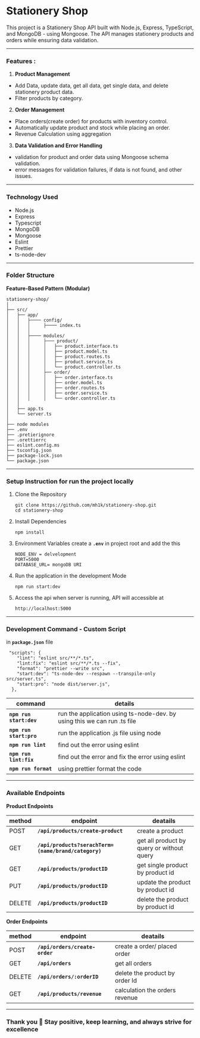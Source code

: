 # Stationery Shop

This project is a Stationery Shop API built with Node.js, Express, TypeScript, and MongoDB - using Mongoose. The API manages stationery products and orders while ensuring data validation.

---

### **Features :**

1. **Product Management**
 - Add Data, update data, get all data, get single data, and delete stationery product data.
 - Filter products by category.
  
2. **Order Management**
 - Place orders(create order) for products with inventory control.
 - Automatically update product and stock while placing an order.
 - Revenue Calculation using aggregation
  
3. **Data Validation and Error Handling**
 - validation for product and order data using Mongoose schema validation.
 - error messages for validation failures, if data is not found, and other issues.

---

### **Technology Used**
 - Node.js
 - Express
 - Typescript
 - MongoDB
 - Mongoose
 - Eslint
 - Prettier
 - ts-node-dev

---

### **Folder Structure**
**Feature-Based Pattern (Modular)**
```
stationery-shop/
│
├── src/
│   ├── app/
│   │   ├──── config/
│   │   │     ├──── index.ts
│   │   │
│   │   ├──── modules/
│   │   │     ├─── product/
│   │   │     │   ├── product.interface.ts
│   │   │     │   ├── product.model.ts
│   │   │     │   ├── product.routes.ts
│   │   │     │   ├── product.service.ts
│   │   │     │   └── product.controller.ts
│   │   │     ├── order/
│   │   │     │   ├── order.interface.ts
│   │   │     │   ├── order.model.ts
│   │   │     │   ├── order.routes.ts
│   │   │     │   ├── order.service.ts
│   │   │     │   └── order.controller.ts
│   │   
│   ├── app.ts
│   └── server.ts
│
├── node modules
├── .env
├── .pretierignore
├── .orettierrc
├── eslint.config.ms
├── tsconfig.json
├── package-lock.json
└── package.json

```
---

### Setup Instruction for run the project locally

1. Clone the Repository
    ```
   git clone https://github.com/mh1k/stationery-shop.git
   cd stationery-shop
   ```
2. Install Dependencies
   ```
   npm install
   ```
3. Environment Variables
   create a **`.env`** in project root and add the this
   ```
   NODE_ENV = delvelopment
   PORT=5000
   DATABASE_URL= mongoDB URI
   ```
4. Run the application in the development Mode
   ```
   npm run start:dev
   ```
5. Access the api
   when server is running, API will accessible at
   ```
   http://localhost:5000
   ```
***
### **Development Command - Custom Script**
in **`package.json`** file

```
 "scripts": {
    "lint": "eslint src/**/*.ts",
    "lint:fix": "eslint src/**/*.ts --fix",
    "format": "prettier --write src",
    "start:dev": "ts-node-dev --respawn --transpile-only src/server.ts",
    "start:pro": "node dist/server.js",
  },
```
| command                 | details                                                                             |
|-------------------------|-----------------------------------------------------------------------------|
|**`npm run start:dev`**  | run the application using ts-node-dev. by using this we can run .ts file| 
|**`npm run start:pro`**  | run the application .js file using node |
|**`npm run lint`**       | find out the error using eslint |
|**`npm run lint:fix`**   | find out the error and fix the error using eslint |
|**`npm run format`**     | using prettier format the code |

---
### **Available Endpoints**
**Product Endpoints**

| method      | endpoint                               | deatails    |
|-------------|----------------------------------------|-------------|
| POST        | **`/api/products/create-product`**                    | create a product |
| GET         | **`/api/products?serachTerm=(name/brand/category)`** | get all product by query or without query |
| GET         | **`/api/products/productID`**          | get single product by product id |
| PUT         | **`/api/products/productID`**          | update the product by product id |
| DELETE      | **`/api/products/productID`** | delete the product by product id |

**Order Endpoints**

| method      | endpoint                               | deatails    |
|-------------|----------------------------------------|-------------|
| POST        | **`/api/orders/create-order`**                    | create a order/ placed order |
| GET         | **`/api/orders`** | get all orders |
| DELETE         | **`/api/orders/:orderID`** | delete the product by order Id |
| GET         | **`/api/products/revenue`**          | calculation the orders revenue |

---

### Thank you 🙂 Stay positive, keep learning, and always strive for excellence 

